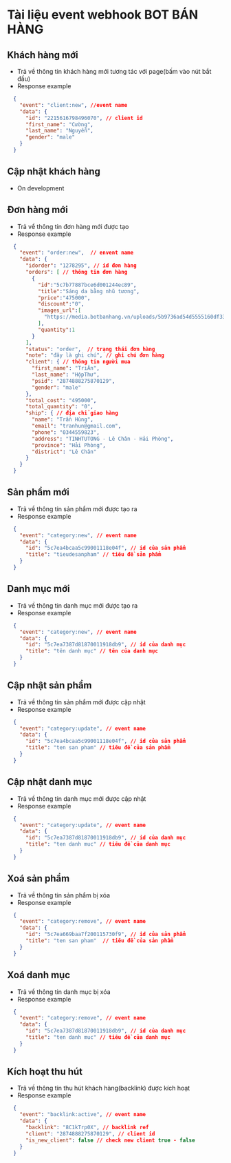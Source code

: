 # Tài liệu event webhook BOT BÁN HÀNG
## Khách hàng mới
- Trả về thông tin khách hàng mới tương tác với page(bấm vào nút bắt đầu)
- Response example
```json
  { 
    "event": "client:new", //event name
    "data": {
      "id": "2215616798496070", // client id
      "first_name": "Cường",   
      "last_name": "Nguyễn", 
      "gender": "male" 
    } 
  }
```
## Cập nhật khách hàng
- On development
## Đơn hàng mới
- Trả về thông tin đơn hàng mới được tạo
- Response example
```json
  { 
    "event": "order:new",  // envent name 
    "data": { 
      "idorder": "1278295", // id đơn hàng
      "orders": [ // thông tin đơn hàng 
        {
          "id":"5c7b77887bce6d001244ec89",
          "title":"Sáng da bằng nhũ tương",
          "price":"475000",
          "discount":"0",
          "images_url":[
            "https://media.botbanhang.vn/uploads/5b9736ad54d5555160df33f8/3b397d77-62f0-41dc-b28e-6e949fa99947.jpg"
          ],
          "quantity":1
        }
      ],
      "status": "order",  // trạng thái đơn hàng   
      "note": "đây là ghi chú", // ghi chú đơn hàng    
      "client": { // thông tin người mua
        "first_name": "TriÂn",        
        "last_name": "HộpThư",        
        "psid": "2874888275870129",        
        "gender": "male" 
      },     
      "total_cost": "495000",     
      "total_quantity": "0",     
      "ship": { // địa chỉ giao hàng
        "name": "Trần Hùng",        
        "email": "tranhun@gmail.com",        
        "phone": "0344559823",        
        "address": "TINHTUTONG - Lê Chân - Hải Phòng",        
        "province": "Hải Phòng",        
        "district": "Lê Chân" 
      } 
    } 
  }
```
## Sản phẩm mới
- Trả về thông tin sản phẩm mới được tạo ra
- Response example 
```json
  { 
    "event": "category:new", // event name 
    "data": { 
      "id": "5c7ea4bcaa5c99001118e04f", // id của sản phẩm
      "title": "tieudesanpham" // tiêu đề sản phẩm
    } 
  }

```
## Danh mục mới
- Trả về thông tin danh mục mới được tạo ra
- Response example 
```json
  { 
    "event": "category:new", // event name 
    "data": { 
      "id": "5c7ea7387d81870011918db9", // id của danh mục
      "title": "tên danh mục" // tên của danh mục
    } 
  }

```
## Cập nhật sản phẩm
- Trả về thông tin sản phẩm mới được cập nhật
- Response example
```json
  { 
    "event": "category:update", // event name
    "data": { 
      "id": "5c7ea4bcaa5c99001118e04f", // id của sản phẩm
      "title": "ten san pham" // tiêu đề của sản phẩm 
    } 
  }

```
## Cập nhật danh mục
- Trả về thông tin danh mục mới được cập nhật
- Response example
```json
  { 
    "event": "category:update", // event name
    "data": { 
      "id": "5c7ea7387d81870011918db9", // id của danh mục
      "title": "ten danh muc" // tiêu đề của danh mục 
    } 
  }

```
## Xoá sản phẩm
- Trả về thông tin sản phẩm bị xóa
- Response example
```json
  { 
    "event": "category:remove", // event name
    "data": { 
      "id": "5c7ea669baa7f200115730f9", // id của sản phẩm
      "title": "ten san pham"  // tiêu đề của sản phẩm 
    } 
  }

```
## Xoá danh mục
- Trả về thông tin danh mục bị xóa
- Response example
```json
  { 
    "event": "category:remove", // event name
    "data": { 
      "id": "5c7ea7387d81870011918db9", // id của danh mục
      "title": "ten danh muc" // tiêu đề của danh mục
    } 
  }

```
## Kích hoạt thu hút
- Trả về thông tin thu hút khách hàng(backlink) được kích hoạt
- Response example
```json
  { 
    "event": "backlink:active", // event name
    "data": { 
      "backlink": "8C1kTrp0X", // backlink ref
      "client": "2874888275870129", // client id   
      "is_new_client": false // check new client true - false
    } 
  }
```